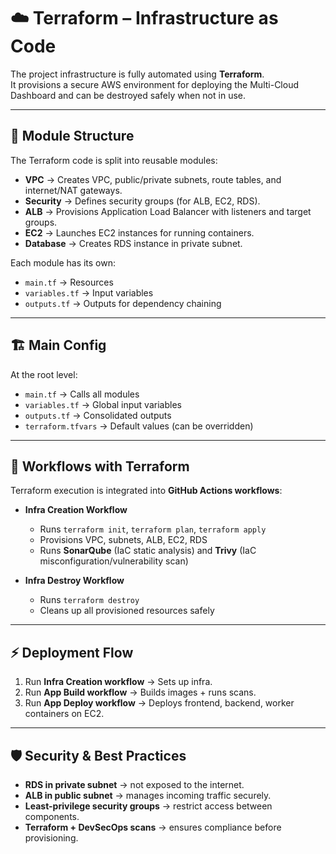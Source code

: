# ☁️ Terraform – Infrastructure as Code

The project infrastructure is fully automated using **Terraform**.  
It provisions a secure AWS environment for deploying the Multi-Cloud Dashboard and can be destroyed safely when not in use.

---

## 📂 Module Structure

The Terraform code is split into reusable modules:

- **VPC** → Creates VPC, public/private subnets, route tables, and internet/NAT gateways.  
- **Security** → Defines security groups (for ALB, EC2, RDS).  
- **ALB** → Provisions Application Load Balancer with listeners and target groups.  
- **EC2** → Launches EC2 instances for running containers.  
- **Database** → Creates RDS instance in private subnet.  

Each module has its own:
- `main.tf` → Resources  
- `variables.tf` → Input variables  
- `outputs.tf` → Outputs for dependency chaining  

---

## 🏗️ Main Config

At the root level:

- `main.tf` → Calls all modules  
- `variables.tf` → Global input variables  
- `outputs.tf` → Consolidated outputs  
- `terraform.tfvars` → Default values (can be overridden)  

---

## 🔄 Workflows with Terraform

Terraform execution is integrated into **GitHub Actions workflows**:

- **Infra Creation Workflow**
  - Runs `terraform init`, `terraform plan`, `terraform apply`  
  - Provisions VPC, subnets, ALB, EC2, RDS  
  - Runs **SonarQube** (IaC static analysis) and **Trivy** (IaC misconfiguration/vulnerability scan)  

- **Infra Destroy Workflow**
  - Runs `terraform destroy`  
  - Cleans up all provisioned resources safely  

---

## ⚡ Deployment Flow

1. Run **Infra Creation workflow** → Sets up infra.  
2. Run **App Build workflow** → Builds images + runs scans.  
3. Run **App Deploy workflow** → Deploys frontend, backend, worker containers on EC2.  

---

## 🛡️ Security & Best Practices

- **RDS in private subnet** → not exposed to the internet.  
- **ALB in public subnet** → manages incoming traffic securely.  
- **Least-privilege security groups** → restrict access between components.  
- **Terraform + DevSecOps scans** → ensures compliance before provisioning.  
